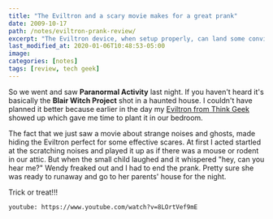 ```yaml
---
title: "The Eviltron and a scary movie makes for a great prank"
date: 2009-10-17
path: /notes/eviltron-prank-review/
excerpt: "The Eviltron device, when setup properly, can land some convincing scares."
last_modified_at: 2020-01-06T10:48:53-05:00
image: 
categories: [notes]
tags: [review, tech geek]
---
```


So we went and saw **Paranormal Activity** last night. If you haven't heard it's basically the **Blair Witch Project** shot in a haunted house. I couldn't have planned it better because earlier in the day my [Eviltron from Think Geek](https://amzn.to/2FmQORq) showed up which gave me time to plant it in our bedroom.

The fact that we just saw a movie about strange noises and ghosts, made hiding the Eviltron perfect for some effective scares. At first I acted startled at the scratching noises and played it up as if there was a mouse or rodent in our attic. But when the small child laughed and it whispered "hey, can you hear me?" Wendy freaked out and I had to end the prank. Pretty sure she was ready to runaway and go to her parents' house for the night.

Trick or treat!!!

`youtube: https://www.youtube.com/watch?v=8LOrtVef9mE`
